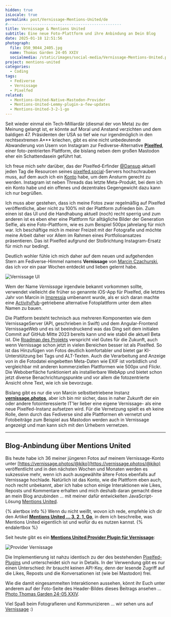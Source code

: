 ```yaml
---
hidden: true
isLocale: true
permalink: post/Vernissage-Mentions-United/de
#--------------------------------------------------
title: Vernissage & Mentions United
subtitle: Eine neue Foto-Plattform und ihre Anbindung an Dein Blog
date: 2025-01-18 12:51:56
photograph:
  file: D50_9044_2405.jpg
  name: Thomas Garden 24-05 XXIV
  socialmedia: /static/images/social-media/Vernissage-Mentions-United.png
project: mentions-united
categories:
  - Coding
tags:
  - Fediverse
  - Vernissage
  - Pixelfed
related:
  - Mentions-United-Native-Mastodon-Provider
  - Mentions-United-Lemmy-plugin-a-few-updates
  - Mentions-United-3-2-1-go
---
```


Seit wieder einmal ein Tech-Milliardär (diesmal der von Meta) zu der Meinung gelangt ist, er könnte auf Moral und Anstand verzichten und dem baldigen 47. Präsidenten der USA so tief wie nur irgendmöglich in den rechtsextremen A*** kriechen, gibt es eine nicht unbedeutende Abwanderung von Usern von Instagram zur Fediverse-Alternative [**Pixelfed**](https://github.com/pixelfed/pixelfed), einer foto-zentrierten Plattform, die bislang neben dem großen Mastodon eher ein Schattendasein geführt hat.

Ich freue mich sehr darüber, das der Pixelfed-Erfinder [@Dansup](https://pixelfed.social/dansup) aktuell jeden Tag die Resourcen seines [pixelfed.social](https://pixelfed.social)-Servers hochschrauben muss, auf dem auch ich ein [Konto](https://pixelfed.social/kristofz) habe, um dem Ansturm gerecht zu werden. Instagram ist neben Threads das letzte Meta-Produkt, bei dem ich ein Konto habe und ein offenes und dezentrales Gegengewicht dazu kann ich nur begrüßen.

Ich muss aber gestehen, dass ich meine Fotos zwar regelmäßig auf Pixelfed veröffentliche, aber nicht zu 100% mit der Plattform zufrieden bin. Zum einen ist das UI und die Handhabung aktuell (noch) recht sperrig und zum anderen ist es eben eher eine Plattform für alltägliche Bilder der Generation Selfie, als eine Foto-Plattform, wie es zum Beispiel 500px jahrelang für mich war. Ich beschäftige mich in meiner Freizeit mit der Fotografie und möchte meine Arbeit daher vor Allem im Rahmen eines Portfolioansatzes präsentieren. Das ist Pixelfed aufgrund der Stoßrichtung Instagram-Ersatz für mich nur bedingt.

Deutlich wohler fühle ich mich daher auf dem neuen und aufgehenden Stern am Fediverse-Himmel namens **Vernissage** von [Marcin Czachurski](https://vernissage.photos/@mczachurski), das ich vor ein paar Wochen entdeckt und lieben gelernt habe.

![Vernissage UI](/post/Vernissage-Mentions-United/vernissage-ui.png)

<!-- more -->

Wem der Name *Vernissage* irgendwie bekannt vorkommen sollte, verwendet vielleicht die früher so genannte iOS-App für Pixelfed, die letztes Jahr von Marcin in [Impressia](https://apps.apple.com/de/app/impressia-for-pixelfed/id1663543216) umbenannt wurde, als er sich daran machte eine [ActivityPub](https://en.wikipedia.org/wiki/ActivityPub)-getriebene alternative Fotoplattform unter dem alten Namen zu bauen.

Die Plattform besteht technisch aus mehreren Komponenten wie dem VernissageServer (API, geschrieben in Swift) und dem Angular-Frontend VernissageWeb und es ist beeindruckend was das Ding seit dem initialen Commit auf GitHub Mitte 2023 bereits kann und wie stabil die aktuell Beta ist. Die [Roadmap des Projekts](https://github.com/orgs/VernissageApp/projects/2) verspricht viel Gutes für die Zukunft, auch wenn Vernissage schon jetzt in vielen Bereichen besser ist als Pixelfed. So ist das Hinzufügen von Fotos deutlich komfortabler und bietet gar KI-Unterstützung bei Tags und ALT-Texten. Auch die Verarbeitung and Anzeige von in die Fotodatei eingebetten Meta-Daten wie EXIF ist vorbildlich und vergleichbar mit anderen kommerziellen Plattformen wie 500px und Flickr. Die Weboberfläche funktioniert als installierbare WebApp und bietet schon jetzt diverse Benachrichtungspunkte und vor allem die fotozentrierte Ansicht ohne Text, wie ich sie bevorzuge.

Bislang gibt es nur die von Marcin selbstbetriebene Instanz **[vernissage.photos](https://vernissage.photos)**, aber ich bin mir sicher, dass in naher Zukunft der ein oder andere fotointeressierte IT'ler lieber eine eigene Vernissage- als eine neue Pixelfed-Instanz aufsetzen wird. Für die Vernetzung spielt es eh keine Rolle, denn durch das Fediverse sind alle Plattformen eh vernetzt und Fotobeiträge zum Beispiel aus Mastodon werden auch in Vernissage angezeigt und man kann sich mit den Urhebern vernetzen.

---

## Blog-Anbindung über Mentions United

Bis heute habe ich 36 meiner jüngeren Fotos auf meinem Vernissage-Konto unter [https://vernissage.photos/@kiko](https://vernissage.photos/@kiko) veröffentlicht und in den nächsten Wochen und Monaten werden es sukzessive mehr, wenn ich auch ausgewählte ältere Fotos ebenfalls auf Vernissage hochlade. Natürlich ist das Konto, wie die Plattform eben auch, noch recht unbekannt, aber ich habe schon einige Interaktionen wie Likes, Reposts und Kommentare erhalten und mich deshalb daran gemacht diese an mein Blog anzubinden ... mit meiner dafür entwickelten JavaScript-Lösung [Mentions United](/projects/mentions-united/).

{% alertbox info %}
Wenn du nicht weißt, wovon ich rede, empfehle ich dir den Artikel [**Mentions United ... 3, 2, 1, Go**](/post/Mentions-United-3-2-1-go/), in dem ich beschreibe, was Mentions United eigentlich ist und wofür du es nutzen kannst.
{% endalertbox %}

Seit heute gibt es ein [**Mentions United Provider Plugin für Vernissage**](https://github.com/kristofzerbe/Mentions-United?tab=readme-ov-file#provider-vernissage):

![Provider Vernissage](post/Vernissage-Mentions-United/Provider-vernissage.png)

Die Implementierung ist nahzu identisch zu der des bestehenden [Pixelfed-Plugins](https://github.com/kristofzerbe/Mentions-United?tab=readme-ov-file#provider-pixelfed) und unterscheidet sich nur in Details. In der Verwendung gibt es nur einen Unterschied: ihr braucht keinen API-Key, denn der lesende Zugriff auf die Likes, Reposts und die Konversationen ist (wie bei Mastodon) frei.

Wie die damit eingesammelten Interaktionen aussehen, könnt ihr Euch unter anderem auf der Foto-Seite des Header-Bildes dieses Beitrags ansehen ... [Photo Thomas Garden 24-05 XXIV](/photos/D50_9044_2405/).

Viel Spaß beim Fotografieren und Kommunizieren ... wir sehen uns auf [Vernissage](https://vernissage.photos) :)